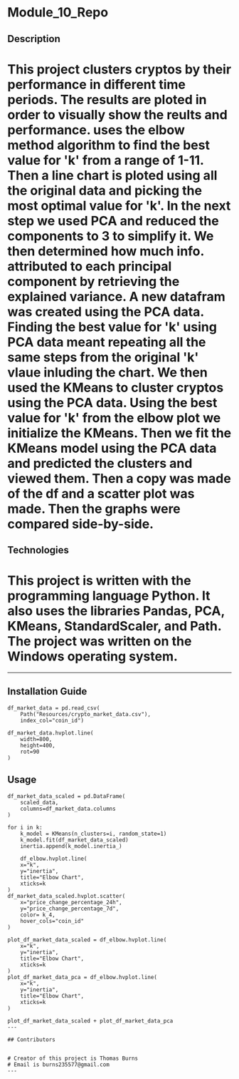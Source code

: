 # Module_10_Repo

## Description

# This project clusters cryptos by their performance in different time periods. The results are ploted in order to visually show the reults and performance. uses the elbow method algorithm to find the best value for 'k' from a range of 1-11. Then a line chart is ploted using all the original data and picking the most optimal value for 'k'. In the next step we used PCA and reduced the components to 3 to simplify it. We then determined how much info. attributed to each principal component by retrieving the explained variance. A new datafram was created using the PCA data. Finding the best value for 'k' using PCA data meant repeating all the same steps from the original 'k' vlaue inluding the chart. We then used the KMeans to cluster cryptos using the PCA data. Using the best value for 'k' from the elbow plot we initialize the KMeans. Then we fit the KMeans model using the PCA data and predicted the clusters and viewed them. Then a copy was made of the df and a scatter plot was made. Then the graphs were compared side-by-side.

## Technologies

# This project is written with the programming language Python. It also uses the libraries Pandas, PCA, KMeans, StandardScaler, and Path. The project was written on the Windows operating system.
---

## Installation Guide

```
df_market_data = pd.read_csv(
    Path("Resources/crypto_market_data.csv"),
    index_col="coin_id")
```

```
df_market_data.hvplot.line(
    width=800,
    height=400,
    rot=90
)
```

## Usage

```
df_market_data_scaled = pd.DataFrame(
    scaled_data,
    columns=df_market_data.columns
)

for i in k:
    k_model = KMeans(n_clusters=i, random_state=1)
    k_model.fit(df_market_data_scaled)
    inertia.append(k_model.inertia_)
    
    df_elbow.hvplot.line(
    x="k", 
    y="inertia", 
    title="Elbow Chart", 
    xticks=k
)
df_market_data_scaled.hvplot.scatter(
    x="price_change_percentage_24h", 
    y="price_change_percentage_7d", 
    color= k_4,
    hover_cols="coin_id"
)

plot_df_market_data_scaled = df_elbow.hvplot.line(
    x="k", 
    y="inertia", 
    title="Elbow Chart", 
    xticks=k
)
plot_df_market_data_pca = df_elbow.hvplot.line(
    x="k", 
    y="inertia", 
    title="Elbow Chart", 
    xticks=k
)

plot_df_market_data_scaled + plot_df_market_data_pca
---

## Contributors


# Creator of this project is Thomas Burns
# Email is burns235577@gmail.com
---